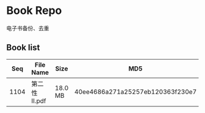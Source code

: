 Book Repo
=========

电子书备份、去重

Book list
---------

| Seq | File Name | Size | MD5 |
| --- | --------- | ---- | --- |
| 1104 | 第二性 II.pdf | 18.0 MB | 40ee4686a271a25257eb120363f230e7 | 
